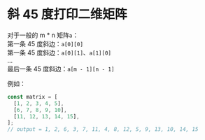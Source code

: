 # 斜 45 度打印二维矩阵

对于一般的 m \* n 矩阵`a`：<br>
第一条 45 度斜边：`a[0][0]`<br>
第一条 45 度斜边：`a[0][1]`、`a[1][0]`<br>
...<br>
最后一条 45 度斜边：`a[m - 1][n - 1]`<br>

例如：<br>

```javascript
const matrix = [
  [1, 2, 3, 4, 5],
  [6, 7, 8, 9, 10],
  [11, 12, 13, 14, 15],
];
// output = 1, 2, 6, 3, 7, 11, 4, 8, 12, 5, 9, 13, 10, 14, 15
```
